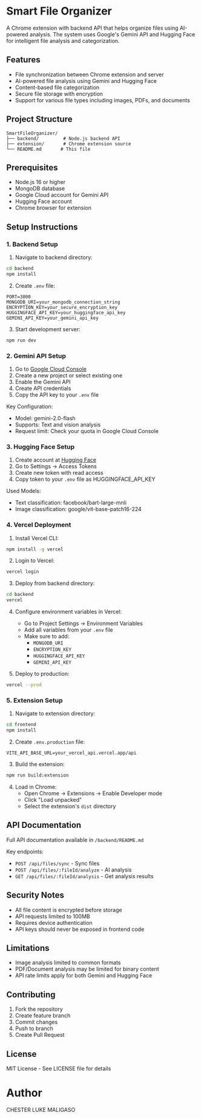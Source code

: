 # Smart File Organizer

A Chrome extension with backend API that helps organize files using AI-powered analysis. The system uses Google's Gemini API and Hugging Face for intelligent file analysis and categorization.

## Features

- File synchronization between Chrome extension and server
- AI-powered file analysis using Gemini and Hugging Face
- Content-based file categorization
- Secure file storage with encryption
- Support for various file types including images, PDFs, and documents

## Project Structure

```
SmartFileOrganizer/
├── backend/         # Node.js backend API
├── extension/       # Chrome extension source
└── README.md       # This file
```

## Prerequisites

- Node.js 16 or higher
- MongoDB database
- Google Cloud account for Gemini API
- Hugging Face account
- Chrome browser for extension

## Setup Instructions

### 1. Backend Setup

1. Navigate to backend directory:
```bash
cd backend
npm install
```

2. Create `.env` file:
```env
PORT=3000
MONGODB_URI=your_mongodb_connection_string
ENCRYPTION_KEY=your_secure_encryption_key
HUGGINGFACE_API_KEY=your_huggingface_api_key
GEMINI_API_KEY=your_gemini_api_key
```

3. Start development server:
```bash
npm run dev
```

### 2. Gemini API Setup

1. Go to [Google Cloud Console](https://console.cloud.google.com)
2. Create a new project or select existing one
3. Enable the Gemini API
4. Create API credentials
5. Copy the API key to your `.env` file

Key Configuration:
- Model: gemini-2.0-flash
- Supports: Text and vision analysis
- Request limit: Check your quota in Google Cloud Console

### 3. Hugging Face Setup

1. Create account at [Hugging Face](https://huggingface.co)
2. Go to Settings → Access Tokens
3. Create new token with read access
4. Copy token to your `.env` file as HUGGINGFACE_API_KEY

Used Models:
- Text classification: facebook/bart-large-mnli
- Image classification: google/vit-base-patch16-224

### 4. Vercel Deployment

1. Install Vercel CLI:
```bash
npm install -g vercel
```

2. Login to Vercel:
```bash
vercel login
```

3. Deploy from backend directory:
```bash
cd backend
vercel
```

4. Configure environment variables in Vercel:
   - Go to Project Settings → Environment Variables
   - Add all variables from your `.env` file
   - Make sure to add:
     - `MONGODB_URI`
     - `ENCRYPTION_KEY`
     - `HUGGINGFACE_API_KEY`
     - `GEMINI_API_KEY`

5. Deploy to production:
```bash
vercel --prod
```

### 5. Extension Setup

1. Navigate to extension directory:
```bash
cd frontend
npm install
```

2. Create `.env.production` file:
```env
VITE_API_BASE_URL=your_vercel_api.vercel.app/api
```

3. Build the extension:
```bash
npm run build:extension
```

4. Load in Chrome:
   - Open Chrome → Extensions → Enable Developer mode
   - Click "Load unpacked"
   - Select the extension's `dist` directory

## API Documentation

Full API documentation available in `/backend/README.md`

Key endpoints:
- `POST /api/files/sync` - Sync files
- `POST /api/files/:fileId/analyze` - AI analysis
- `GET /api/files/:fileId/analysis` - Get analysis results

## Security Notes

- All file content is encrypted before storage
- API requests limited to 100MB
- Requires device authentication
- API keys should never be exposed in frontend code

## Limitations

- Image analysis limited to common formats
- PDF/Document analysis may be limited for binary content
- API rate limits apply for both Gemini and Hugging Face

## Contributing

1. Fork the repository
2. Create feature branch
3. Commit changes
4. Push to branch
5. Create Pull Request

## License

MIT License - See LICENSE file for details

# Author

CHESTER LUKE MALIGASO
